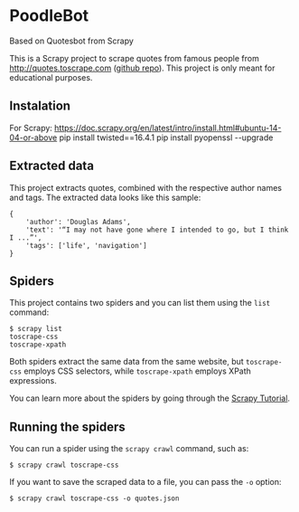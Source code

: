 # PoodleBot

Based on Quotesbot from Scrapy

This is a Scrapy project to scrape quotes from famous people from http://quotes.toscrape.com ([github repo](https://github.com/scrapinghub/spidyquotes)).
This project is only meant for educational purposes.

## Instalation
For Scrapy:
https://doc.scrapy.org/en/latest/intro/install.html#ubuntu-14-04-or-above
pip install twisted==16.4.1
pip install pyopenssl --upgrade

## Extracted data

This project extracts quotes, combined with the respective author names and tags.
The extracted data looks like this sample:

    {
        'author': 'Douglas Adams',
        'text': '“I may not have gone where I intended to go, but I think I ...”',
        'tags': ['life', 'navigation']
    }


## Spiders

This project contains two spiders and you can list them using the `list`
command:

    $ scrapy list
    toscrape-css
    toscrape-xpath

Both spiders extract the same data from the same website, but `toscrape-css`
employs CSS selectors, while `toscrape-xpath` employs XPath expressions.

You can learn more about the spiders by going through the
[Scrapy Tutorial](http://doc.scrapy.org/en/latest/intro/tutorial.html).


## Running the spiders

You can run a spider using the `scrapy crawl` command, such as:

    $ scrapy crawl toscrape-css

If you want to save the scraped data to a file, you can pass the `-o` option:
    
    $ scrapy crawl toscrape-css -o quotes.json